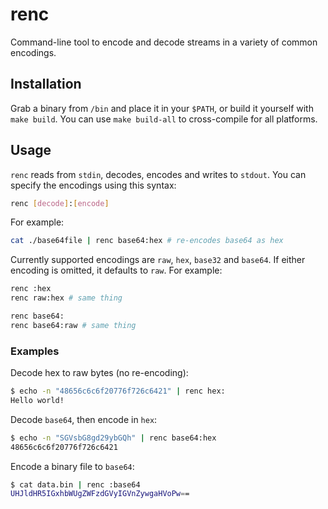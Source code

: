 # renc

Command-line tool to encode and decode streams in a variety of common encodings.

## Installation

Grab a binary from `/bin` and place it in your `$PATH`, or build it yourself with `make build`. You
can use `make build-all` to cross-compile for all platforms.

## Usage

`renc` reads from `stdin`, decodes, encodes and writes to `stdout`. You can specify the encodings
using this syntax:

```bash
renc [decode]:[encode]
```

For example:

```bash
cat ./base64file | renc base64:hex # re-encodes base64 as hex
```

Currently supported encodings are `raw`, `hex`, `base32` and `base64`. If either encoding is
omitted, it defaults to `raw`. For example:

```bash
renc :hex
renc raw:hex # same thing
```
```bash
renc base64:
renc base64:raw # same thing
```

### Examples

Decode hex to raw bytes (no re-encoding):
```bash
$ echo -n "48656c6c6f20776f726c6421" | renc hex:
Hello world!
```

Decode `base64`, then encode in `hex`:

```bash
$ echo -n "SGVsbG8gd29ybGQh" | renc base64:hex
48656c6c6f20776f726c6421
```

Encode a binary file to `base64`:

```bash
$ cat data.bin | renc :base64
UHJldHR5IGxhbWUgZWFzdGVyIGVnZywgaHVoPw==
```
